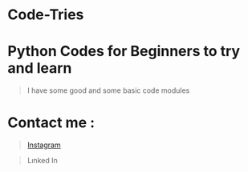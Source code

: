 # Code-Tries
# Python Codes for Beginners to try and learn 
> I have some good and some basic code modules





# Contact me :
  > [Instagram](https://www.instagram.com/ege.g.smr?igsh=MTVsd2ZoaWV5MzNqYg==)

  > Lınked In
